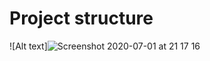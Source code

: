# Project structure
![Alt text]![Screenshot 2020-07-01 at 21 17 16](https://user-images.githubusercontent.com/57366310/86289520-c4167d80-bbe3-11ea-8cc0-3d464a02fabb.png)

